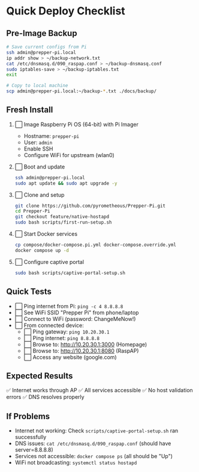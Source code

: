 <!--
SPDX-License-Identifier: CC-BY-NC-4.0
-->

# Quick Deploy Checklist

## Pre-Image Backup
```bash
# Save current configs from Pi
ssh admin@prepper-pi.local
ip addr show > ~/backup-network.txt
cat /etc/dnsmasq.d/090_raspap.conf > ~/backup-dnsmasq.conf
sudo iptables-save > ~/backup-iptables.txt
exit

# Copy to local machine
scp admin@prepper-pi.local:~/backup-*.txt ./docs/backup/
```

## Fresh Install
1. ⬜ Image Raspberry Pi OS (64-bit) with Pi Imager
   - Hostname: `prepper-pi`
   - User: `admin`
   - Enable SSH
   - Configure WiFi for upstream (wlan0)

2. ⬜ Boot and update
   ```bash
   ssh admin@prepper-pi.local
   sudo apt update && sudo apt upgrade -y
   ```

3. ⬜ Clone and setup
   ```bash
   git clone https://github.com/pyrometheous/Prepper-Pi.git
   cd Prepper-Pi
   git checkout feature/native-hostapd
   sudo bash scripts/first-run-setup.sh
   ```

4. ⬜ Start Docker services
   ```bash
   cp compose/docker-compose.pi.yml docker-compose.override.yml
   docker compose up -d
   ```

5. ⬜ Configure captive portal
   ```bash
   sudo bash scripts/captive-portal-setup.sh
   ```

## Quick Tests
- ⬜ Ping internet from Pi: `ping -c 4 8.8.8.8`
- ⬜ See WiFi SSID "Prepper Pi" from phone/laptop
- ⬜ Connect to WiFi (password: ChangeMeNow!)
- ⬜ From connected device:
  - ⬜ Ping gateway: `ping 10.20.30.1`
  - ⬜ Ping internet: `ping 8.8.8.8`
  - ⬜ Browse to: http://10.20.30.1:3000 (Homepage)
  - ⬜ Browse to: http://10.20.30.1:8080 (RaspAP)
  - ⬜ Access any website (google.com)

## Expected Results
✅ Internet works through AP
✅ All services accessible
✅ No host validation errors
✅ DNS resolves properly

## If Problems
- Internet not working: Check `scripts/captive-portal-setup.sh` ran successfully
- DNS issues: `cat /etc/dnsmasq.d/090_raspap.conf` (should have server=8.8.8.8)
- Services not accessible: `docker compose ps` (all should be "Up")
- WiFi not broadcasting: `systemctl status hostapd`
